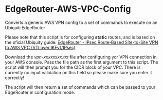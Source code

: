# EdgeRouter-AWS-VPC-Config
Converts a generic AWS VPN config to a set of commands to execute on an Ubiquiti EdgeRouter

Please note that this script is for configuring **static** routes, and is based on the oficial Ubiquity guide: [EdgeRouter - IPsec Route-Based Site-to-Site VPN to AWS VPC (VTI over IKEv1/IPsec)](https://help.ubnt.com/hc/en-us/articles/115015979787-EdgeRouter-IPsec-Route-Based-Site-to-Site-VPN-to-AWS-VPC-VTI-over-IKEv1-IPsec-)

Download the *vpn-xxxxxxxx.txt* file after configuring yor VPN connection in your AWS console. Pass the file path as the first argument to this script. The script will then prompt you for the CIDR block of your VPC. There is currently no input validation on this field so please make sure you enter it correctly!

The script will then return a set of commands which can be passed to your EdgeRouter in configuration mode. 
